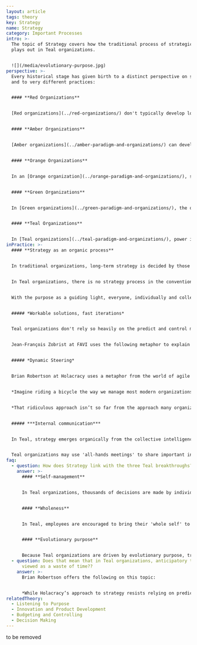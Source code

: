 ```yaml
---
layout: article
tags: theory
key: Strategy
name: Strategy
category: Important Processes
intro: >-
  The topic of Strategy covers how the traditional process of strategic planning
  plays out in Teal organizations.


  ![](/media/evolutionary-purpose.jpg)
perspective: >-
  Every historical stage has given birth to a distinct perspective on strategy,
  and to very different practices:


  #### **Red Organizations**


  [Red organizations](../red-organizations/) don't typically develop long-term goals or strategies beyond survival. The chief(s) seek short-term gains to maintain power, and to respond to threats and opportunities as they arise.


  #### **Amber Organizations**


  [Amber organizations](../amber-paradigm-and-organizations/) can develop strategies but do not emphasize them, as the world is viewed as relatively unchanging and predictable. The emphasis is rather on processes. To the extent strategies are developed, this is done very much at the top of the hierarchy only. Decisions are handed down to workers at the bottom, with information shared only as needed.


  #### **Orange Organizations**


  In an [Orange organization](../orange-paradigm-and-organizations/), strategy becomes much more important, as the world is viewed as increasingly dynamic. However, while the world is considered increasingly complicated, it is still viewed as predictable. Strategy is still generally a very top-down process but transitions from command and control to predict and control. In order to maintain competitive advantage, the Orange paradigm concludes that large parts of the organization must be empowered and given some room to think and execute on their own. This gave rise to management by objectives – top management formulates an overall direction and cascades down objectives and milestones to reach the desired outcome. This has resulted in familiar processes such as regular strategic planning, yearly budgeting, balanced scorecards and key performance indicators.


  #### **Green Organizations**


  In [Green organizations](../green-paradigm-and-organizations/), the organizational structure is further decentralized: lower ranks are increasingly empowered and a key responsibility of leaders is to facilitate this empowerment. However, Green organizations typically maintain some sort of hierarchical structure with strategic direction principally coming from the top. Strategy is also now enlisted in the service of purpose, which goes beyond Orange objectives of winning and profit.


  #### **Teal Organizations**


  In [Teal organizations](../teal-paradigm-and-organizations/), power is diffused. Self-management replaces the hierarchy. Strategic thinking can come from anywhere, not just the top. Team members can offer advice, suggest initiatives, recommend change--as long as they consult with interested parties along the way. The use of the 'advice process' is the crucial enabling ingredient. Strategy is also inextricably linked to purpose, and conventional strategic planning is replaced by “listening to purpose”.
inPractice: >-
  #### **Strategy as an organic process**


  In traditional organizations, long-term strategy is decided by those at the top -- typically the CEO and senior management team. Strategies are developed through a process that begins with top management examining tightly held, sensitive information. This information may consist of long-term predictions and plans and solutions to capitalize on the opportunities they forecast. The plans become annual objectives, with divisional targets. Detailed documentation outlines the pre-chartered course. The new-direction/plan is communicated top-down.


  In Teal organizations, there is no strategy process in the conventional sense. Instead of a direction set from the top, people in these organizations “listen” for the organization’s purpose and thereby gain a broad sense of where the organization might be called to go. A more detailed map is not needed. It would limit possibilities to a narrow, pre-charted course.


  With the purpose as a guiding light, everyone, individually and collectively, is empowered to sense what might be called for. Strategy happens organically, all the time, everywhere, as people toy with ideas and test them out in the field. The organization evolves, morphs, expands, or contracts, in response to a process of collective intelligence. Reality is the great referee, not the CEO, the board or a committee. What works gathers momentum and energy within the organization; other ideas fail to catch on and wither.^\[Laloux, Frederic (2014-02-09). Reinventing Organizations: A Guide to Creating Organizations Inspired by the Next Stage of Human Consciousness (Kindle Locations 4506-4509). Nelson Parker. Kindle Edition.]


  ##### *Workable solutions, fast iterations*


  Teal organizations don't rely so heavily on the predict and control model. While predicting the future may be helpful in a *complicated* world, it is less relevant in an increasingly *complex* world. Out of this understanding, Teal organizations tend to move to implementing workable solutions, today, that can be improved at any point. Companies are not chained to strategic planning processes, or driven to achieve targets that might be quickly out of date. These companies are freer to progress quickly, via fast iterations, and revise strategies as necessary.


  Jean-François Zobrist at FAVI uses the following metaphor to explain the difference. An airplane like a Boeing 747 is a *complicated* system. There are millions of parts that need to work together seamlessly. But everything can be mapped out; if you change one part, you should be able to predict all the consequences. A bowl of spaghetti is a *complex* system. Even though it has just a few dozen “parts,” it is virtually impossible to predict what will happen when you pull at the end of a strand of spaghetti that sticks out of the bowl.^\[Laloux, Frederic (2014-02-09). Reinventing Organizations: A Guide to Creating Organizations Inspired by the Next Stage of Human Consciousness (Kindle Locations 4577-4581). Nelson Parker. Kindle Edition.]


  ##### *Dynamic Steering*


  Brian Robertson at Holacracy uses a metaphor from the world of agile software development to describe how the planning process differs in Teal organizations:


  *Imagine riding a bicycle the way we manage most modern organizations. You would hold a big meeting to decide the angle at which you should hold the handlebars; you’d map your journey in as much detail as possible, factoring in all known obstacles and the exact timing and degree to which you would need to adjust your course to avoid these. Then you would get on the bicycle, hold the handlebars rigidly at the angle calculated, close your eyes, and steer according to plan. Odds are you would not reach your target, even if you did manage to keep the bicycle upright for the entire trip. When the bicycle falls over, you might ask: “Why didn’t we get this right the first time?” And maybe: “Who screwed up?”*


  *That ridiculous approach isn’t so far from the approach many organizations take to strategic planning. By contrast, Holacracy helps an organization operate more like the way we actually ride a bicycle, using a dynamic steering paradigm. Dynamic steering means constant adjustment in light of real feedback, which makes for a more organic and emergent path. If you watch even the most skilled cyclist, you’ll see a slight but constant weaving, as the rider constantly takes in sensory feedback about his present state and environment, and makes minor corrections to direction, speed, balance, and aerodynamics. Weaving arises because the rider maintains a dynamic equilibrium while moving forward, using rapid feedback to stay within the many constraints of the environment and equipment. Instead of wasting a lot of time and energy predicting exactly the “right” path in advance, he instead holds his purpose in mind, stays present in the moment, and finds the most natural way forward as he goes. That’s not to say the rider doesn’t have a plan or at least some sense of his likely route, just that he gains more control, not less, by surrendering to present reality continuously and trusting his capacity to sense and respond in the moment. Similarly, we have the opportunity to get more control in our organizations by more relentlessly facing reality and adapting continuously. When we become attached to a specific predicted outcome, there’s a risk we will get stuck fighting reality when it doesn’t conform to our prediction.*^\[Robertson, Brian J. (2015-06-02). Holacracy: The New Management System for a Rapidly Changing World (Kindle Locations 1765-1781). Henry Holt and Co.. Kindle Edition.]


  ##### ***Internal communication***


  In Teal, strategy emerges organically from the collective intelligence of everyone in the organization. This collective intelligence is encouraged by sharing company data and information. As everyone is 'in the know', information is available to all to offer strategic suggestions.


  Teal organizations may use 'all-hands meetings' to share important information, and to discuss the organization's response. This reflects trust in the organization's collective intelligence. It also rejects the notion that a only small group of people at the top could master all the complex information necessary to make sound strategic choices.^\[Frederic. Reinventing Organizations (pp110-112). Nelson Parker, 2014.]
faq:
  - question: How does Strategy link with the three Teal breakthroughs?
    answer: >-
      #### **Self-management**


      In Teal organizations, thousands of decisions are made by individuals and teams who are trusted to do the right thing. Plans are not handed down from the top with little room to maneuver. People are trusted to plan, make improvements, and execute.


      #### **Wholeness**


      In Teal, employees are encouraged to bring their 'whole self' to work: the emotional, the intuitive, and the spiritual are all welcome. The workplace becomes more holistic as a result. This allows for, and encourages, reflection and mindfulness. Reflection on the company's purpose and direction is encouraged.


      #### **Evolutionary purpose**


      Because Teal organizations are driven by evolutionary purpose, traditional strategic planning is replaced by the process of listening to purpose. The purpose of an organization is a manifestation of its collective intelligence, and so its direction cannot be mandated from the top down.
  - question: Does that mean that in Teal organizations, anticipatory thinking is
      viewed as a waste of time??
    answer: >-
      Brian Robertson offers the following on this topic:


      *While Holacracy’s approach to strategy resists relying on predictions, that’s not to say all forward-looking projections and anticipatory thinking are useless. In this regard, it’s helpful to understand the difference between a prediction and a projection. “Predict” comes from the Latin præ-, “before,” and dicere, “to say”— thus it literally means “to say before,” or “to foretell, prophesize.” “Project,” on the other hand, is from the Latin pro-, “forward,” and jacere, “to throw”— thus, “to throw forth.” In order to throw forth, you must be firmly grounded in the place you are starting from: the present reality. Getting real data and “throwing it forth” to get a sense of where events are headed is often useful to better understand your context, and it is different than “foretelling and prophesizing” where reality will be in the future.*^[Robertson, Brian J. (2015-06-02). Holacracy: The New Management System for a Rapidly Changing World (Kindle Locations 1834-1842). Henry Holt and Co.. Kindle Edition.]
relatedTheory:
  - Listening to Purpose
  - Innovation and Product Development
  - Budgeting and Controlling
  - Decision Making
---
```

to be removed